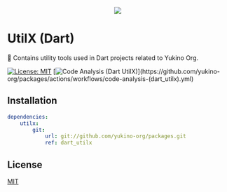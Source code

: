 <p align="center">
    <img src="https://github.com/yukino-org/media/blob/main/images/subbanners/gh-packages-banner.png?raw=true">
</p>

# UtilX (Dart)

🔧 Contains utility tools used in Dart projects related to Yukino Org.

[![License: MIT](https://img.shields.io/badge/License-MIT-yellow.svg)](https://opensource.org/licenses/MIT)
[![Code Analysis (Dart UtilX)](https://github.com/yukino-org/packages/actions/workflows/code-analysis-(dart_utilx).yml/badge.svg)](https://github.com/yukino-org/packages/actions/workflows/code-analysis-(dart_utilx).yml)

## Installation

```yaml
dependencies:
    utilx:
        git:
            url: git://github.com/yukino-org/packages.git
            ref: dart_utilx
```

## License

[MIT](./LICENSE)
